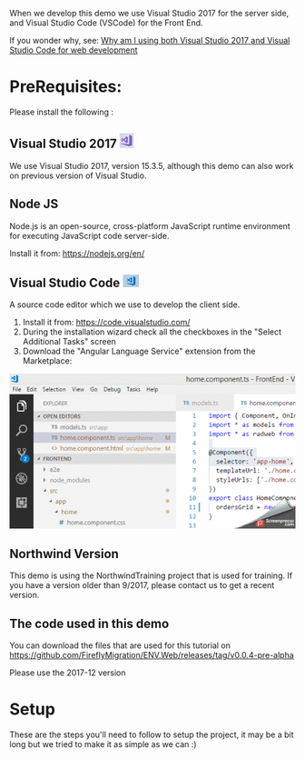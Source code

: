 ﻿
When we develop this demo we use Visual Studio 2017 for the server side, and Visual Studio Code (VSCode) for the Front End.

If you wonder why, see:
[Why am I using both Visual Studio 2017 and Visual Studio Code for web development](https://medium.com/@noam_11690/why-am-i-using-both-visual-studio-2017-and-visual-studio-code-for-web-development-7d7d71a40785)

# PreRequisites:
Please install the following :
## Visual Studio 2017 ![](vs.png)
We use Visual Studio 2017, version 15.3.5, although this demo can also work on previous version of Visual Studio.

## Node JS
Node.js is an open-source, cross-platform JavaScript runtime environment for executing JavaScript code server-side.

Install it from: https://nodejs.org/en/

## Visual Studio Code ![](vscode.png)
A source code editor which we use to develop the client side.
1. Install it from: https://code.visualstudio.com/
2. During the installation wizard check all the checkboxes in the "Select Additional Tasks" screen
3. Download the "Angular Language Service" extension from the Marketplace:

![](NG_Ex.gif)

## Northwind Version
This demo is using the NorthwindTraining project that is used for training.
If you have a version older than 9/2017, please contact us to get a recent version.


## The code used in this demo
You can download the files that are used for this tutorial on https://github.com/FireflyMigration/ENV.Web/releases/tag/v0.0.4-pre-alpha

Please use the 2017-12 version

# Setup
These are the steps you'll need to follow to setup the project, it may be a bit long but we tried to make it as simple as we can :)
